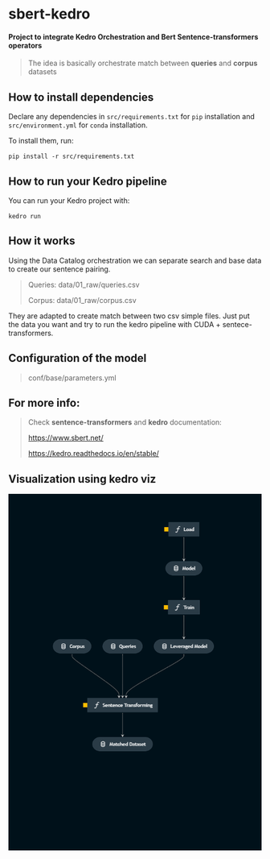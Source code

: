 # sbert-kedro
#### Project to integrate Kedro Orchestration and Bert Sentence-transformers operators
> The idea is basically orchestrate match between **queries** and **corpus** datasets

## How to install dependencies

Declare any dependencies in `src/requirements.txt` for `pip` installation and `src/environment.yml` for `conda` installation.

To install them, run:

```
pip install -r src/requirements.txt
```

## How to run your Kedro pipeline

You can run your Kedro project with:

```
kedro run
```

## How it works

Using the Data Catalog orchestration we can separate search and base data to create our sentence pairing.


> Queries: data/01_raw/queries.csv
> 
> Corpus: data/01_raw/corpus.csv

They are adapted to create match between two csv simple files. Just put the data you want
and try to run the kedro pipeline with CUDA + sentece-transformers.

## Configuration of the model

> conf/base/parameters.yml

## For more info:
> Check **sentence-transformers** and **kedro** documentation:
> 
> https://www.sbert.net/
> 
> https://kedro.readthedocs.io/en/stable/

## Visualization using kedro viz
![Alt text](kedro-pipeline.png?raw=true "Kedro Viz")
